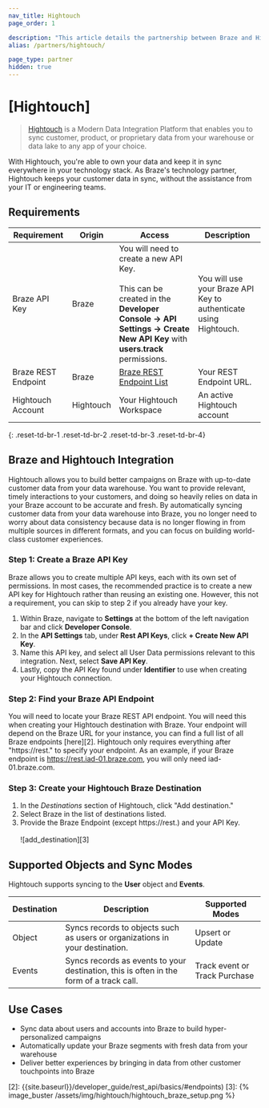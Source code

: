 ```yaml
---
nav_title: Hightouch
page_order: 1

description: "This article details the partnership between Braze and Hightouch, a platform to sync your customer data from your warehouse to business tools."
alias: /partners/hightouch/

page_type: partner
hidden: true
---
```


# [Hightouch]

> [Hightouch][1] is a Modern Data Integration Platform that enables you to sync customer, product, or proprietary data from your warehouse or data lake to any app of your choice.

With Hightouch, you're able to own your data and keep it in sync everywhere in your technology stack. As Braze's technology partner, Hightouch keeps your customer data in sync, without the assistance from your IT or engineering teams.

## Requirements

| Requirement | Origin | Access | Description |
|---|---|---|---|
| Braze API Key | Braze | You will need to create a new API Key.<br><br>This can be created in the __Developer Console -> API Settings -> Create New API Key__ with __users.track__ permissions. | You will use your Braze API Key to authenticate using Hightouch. |
| Braze REST Endpoint | Braze | [Braze REST Endpoint List][1] | Your REST Endpoint URL.  |
| Hightouch Account | Hightouch | Your Hightouch Workspace | An active Hightouch account |
{: .reset-td-br-1 .reset-td-br-2 .reset-td-br-3  .reset-td-br-4}

## Braze and Hightouch Integration

Hightouch allows you to build better campaigns on Braze with up-to-date customer data from your data warehouse. You want to provide relevant, timely interactions to your customers, and doing so heavily relies on data in your Braze account to be accurate and fresh. By automatically syncing customer data from your data warehouse into Braze, you no longer need to worry about data consistency because data is no longer flowing in from multiple sources in different formats, and you can focus on building world-class customer experiences.

### Step 1: Create a Braze API Key

Braze allows you to create multiple API keys, each with its own set of permissions. In most cases, the recommended practice is to create a new API key for Hightouch rather than reusing an existing one. However, this not a requirement, you can skip to step 2 if you already have your key.

1. Within Braze, navigate to __Settings__ at the bottom of the left navigation bar and click __Developer Console__.
2. In the __API Settings__ tab, under __Rest API Keys__, click __+ Create New API Key__.
3. Name this API key, and select all User Data permissions relevant to this integration.  Next, select __Save API Key__.
4. Lastly, copy the API Key found under __Identifier__ to use when creating your Hightouch connection. 

### Step 2: Find your Braze API Endpoint

You will need to locate your Braze REST API endpoint. You will need this when creating your Hightouch destination with Braze. Your endpoint will depend on the Braze URL for your instance, you can find a full list of all Braze endpoints [here][2]. Hightouch only requires everything after "https://rest." to specify your endpoint. As an example, if your Braze endpoint is https://rest.iad-01.braze.com, you will only need iad-01.braze.com.

### Step 3: Create your Hightouch Braze Destination

1. In the _Destinations_ section of Hightouch, click "Add destination."
2. Select Braze in the list of destinations listed.
3. Provide the Braze Endpoint (except https://rest.) and your API Key.<br /><br />![add_destination][3]

## Supported Objects and Sync Modes

Hightouch supports syncing to the __User__ object and __Events__.

| Destination | Description | Supported Modes |
|---|---|---|
| Object | Syncs records to objects such as users or organizations in your destination.| Upsert or Update |
| Events | Syncs records as events to your destination, this is often in the form of a track call. | Track event or Track Purchase|

## Use Cases

* Sync data about users and accounts into Braze to build hyper-personalized campaigns
* Automatically update your Braze segments with fresh data from your warehouse
* Deliver better experiences by bringing in data from other customer touchpoints into Braze

[1]: https://hightouch.io
[2]: {{site.baseurl}}/developer_guide/rest_api/basics/#endpoints)
[3]: {% image_buster /assets/img/hightouch/hightouch_braze_setup.png %}
